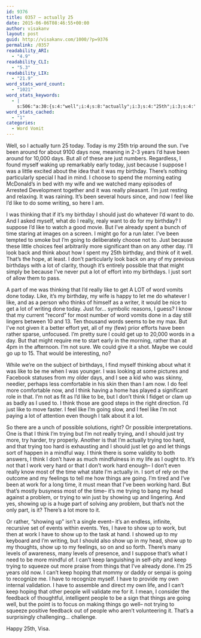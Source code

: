 ```yaml
---
id: 9376
title: 0357 – actually 25
date: 2015-06-06T08:46:55+00:00
author: visakanv
layout: post
guid: http://visakanv.com/1000/?p=9376
permalink: /0357
readability_ARI:
  - "4.9"
readability_CLI:
  - "5.3"
readability_LIX:
  - "21.9"
word_stats_word_count:
  - "1021"
word_stats_keywords:
  - |
    s:506:"a:30:{s:4:"well";i:4;s:8:"actually";i:3;s:4:"25th";i:3;s:4:"days";i:3;s:4:"just";i:11;s:7:"because";i:3;s:7:"suppose";i:3;s:8:"birthday";i:5;s:7:"there's";i:3;s:6:"really";i:5;s:4:"feel";i:5;s:4:"like";i:11;s:7:"writing";i:3;s:8:"thinking";i:3;s:4:"time";i:4;s:5:"going";i:5;s:5:"think";i:8;s:9:"birthdays";i:3;s:8:"possible";i:3;s:4:"sort";i:3;s:4:"part";i:3;s:6:"trying";i:8;s:4:"hard";i:5;s:6:"things";i:5;s:4:"work";i:5;s:7:"showing";i:3;s:4:"show";i:5;s:5:"can't";i:3;s:4:"keep";i:4;s:6:"people";i:3;}";
word_stats_cached:
  - "1"
categories:
  - Word Vomit
---
```

Well, so I actually turn 25 today. Today is my 25th trip around the sun. I&#8217;ve been around for about 9100 days now, meaning in 2-3 years I&#8217;d have been around for 10,000 days. But all of these are just numbers. Regardless, I found myself waking up remarkably early today, just because I suppose I was a little excited about the idea that it was my birthday. There&#8217;s nothing particularly special I had in mind. I choose to spend the morning eating McDonald&#8217;s in bed with my wife and we watched many episodes of Arrested Development together and it was really pleasant. I&#8217;m just resting and relaxing. It was raining. It&#8217;s been several hours since, and now I feel like I&#8217;d like to do some writing, so here I am.

I was thinking that if it&#8217;s my birthday I should just do whatever I&#8217;d want to do. And I asked myself, what do I really, realy want to do for my birthday? I suppose I&#8217;d like to watch a good movie. But I&#8217;ve already spent a bunch of time staring at images on a screen. I might go for a run later. I&#8217;ve been tempted to smoke but I&#8217;m going to deliberately choose not to. Just because these little choices feel arbitrarily more significant than on any other day. I&#8217;ll look back and think about how I spent my 25th birthday, and think of it well. That&#8217;s the hope, at least. I don&#8217;t particularly look back on any of my previous birthdays with a lot of clarity, though it&#8217;s entirely possible that that might simply be because I&#8217;ve never put a lot of effort into my birthdays. I just sort of allow them to pass.

A part of me was thinking that I&#8217;d really like to get A LOT of word vomits done today. Like, it&#8217;s my birthday, my wife is happy to let me do whatever I like, and as a person who thinks of himself as a writer, it would be nice to get a lot of writing done today. Just for&#8230; symbolic reasons, I guess? I know that my current &#8220;record&#8221; for most number of word vomits done in a day still lingers between 10 and 13. Ten thousand words seems to be my max. But I&#8217;ve not given it a better effort yet, all of my (few) prior efforts have been rather sparse, unfocused. I&#8217;m pretty sure I could get up to 20,000 words in a day. But that might require me to start early in the morning, rather than at 4pm in the afternoon. I&#8217;m not sure. We could give it a shot. Maybe we could go up to 15. That would be interesting, no?

While we&#8217;re on the subject of birthdays, I find myself thinking about what it was like to be me when I was younger. I was looking at some pictures and Facebook statuses from my older days, and I see a kid who was skinny, needier, perhaps less comfortable in his skin then than I am now. I do feel more comfortable now, and I think having a home has played a significant role in that. I&#8217;m not as fit as I&#8217;d like to be, but I don&#8217;t think I fidget or clam up as badly as I used to. I think those are good steps in the right direction. I&#8217;d just like to move faster. I feel like I&#8217;m going slow, and I feel like I&#8217;m not paying a lot of attention even though I talk about it a lot.

So there are a unch of possible solutions, right? Or possible interpretations. One is that I think I&#8217;m trying but I&#8217;m not really trying, and I should just try more, try harder, try properly. Another is that I&#8217;m actually trying too hard, and that trying too hard is exhausting and I should just let go and let things sort of happen in a mindful way. I think there is some validity to both answers, I think I don&#8217;t have as much mindfulness in my life as I ought to. It&#8217;s not that I work very hard or that I don&#8217;t work hard enough– I don&#8217;t even really know most of the time what state I&#8217;m actually in. I sort of rely on the outcome and my feelings to tell me how things are going. I&#8217;m tired and I&#8217;ve been at work for a long time, it must mean that I&#8217;ve been working hard. But that&#8217;s mostly busyness most of the time– it&#8217;s me trying to bang my head against a problem, or trying to win just by showing up and lingering. And yes, showing up is a huge part of solving any problem, but that&#8217;s not the only part, is it? There&#8217;s a lot more to it.

Or rather, &#8220;showing up&#8221; isn&#8217;t a single event– it&#8217;s an endless, infinite, recursive set of events within events. Yes, I have to show up to work, but then at work I have to show up to the task at hand. I showed up to my keyboard and I&#8217;m writing, but I should also show up in my head, show up to my thoughts, show up to my feelings, so on and so forth. There&#8217;s many levels of awareness, many levels of presence, and I suppose that&#8217;s what I need to be more mindful of. I can&#8217;t keep languishing in self-pity and keep trying to squeeze out more praise from things that I&#8217;ve already done. I&#8217;m 25 years old now. I can&#8217;t keep hoping that mommy or daddy or senpai is going to recognize me. I have to recognize myself. I have to provide my own internal validation. I have to assemble and direct my own life, and I can&#8217;t keep hoping that other people will validate me for it. I mean, I consider the feedback of thoughtful, intelligent people to be a sign that things are going well, but the point is to focus on making things go well– not trying to squeeze positive feedback out of people who aren&#8217;t volunteering it. That&#8217;s a surprisingly challenging&#8230; challenge.

Happy 25th, Visa.